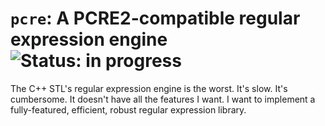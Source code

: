# `pcre`: A PCRE2-compatible regular expression engine ![Status: in progress](https://img.shields.io/badge/Status-In_progress-yellow?style=flat&labelColor=%232c3e50&color=%23f39c12)

The C++ STL's regular expression engine is the worst.
It's slow. It's cumbersome. It doesn't have all the features I want.
I want to implement a fully-featured, efficient, robust regular expression library.

[//]: # (TODO: Finish.)
